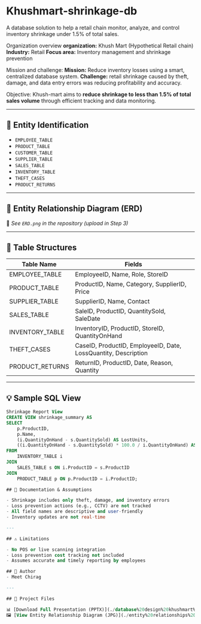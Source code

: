 # Khushmart-shrinkage-db
A database solution to help a retail chain monitor, analyze, and control inventory shrinkage under 1.5% of total sales.

Organization overview 
**organization:**  Khush Mart (Hypothetical Retail chain)
**Industry:** Retail
**Focus area:** Inventory management and shrinkage prevention

Mission and challenge: 
**Mission:** 
Reduce inventory losses using a smart, centralized database system.
**Challenge:** 
retail shrinkage caused by theft, damage, and data entry errors was reducing profitability and accuracy.

Objective:
Khush-mart aims to **reduce shrinkage to less than 1.5% of total sales volume** through efficient tracking and data monitoring.

---

## 🧱 Entity Identification

- `EMPLOYEE_TABLE`
- `PRODUCT_TABLE`
- `CUSTOMER_TABLE`
- `SUPPLIER_TABLE`
- `SALES_TABLE`
- `INVENTORY_TABLE`
- `THEFT_CASES`
- `PRODUCT_RETURNS`

---

## 🔗 Entity Relationship Diagram (ERD)

📎 *See `ERD.png` in the repository (upload in Step 3)*

---

## 📂 Table Structures

| Table Name         | Fields |
|--------------------|--------|
| EMPLOYEE_TABLE     | EmployeeID, Name, Role, StoreID |
| PRODUCT_TABLE      | ProductID, Name, Category, SupplierID, Price |
| SUPPLIER_TABLE     | SupplierID, Name, Contact |
| SALES_TABLE        | SaleID, ProductID, QuantitySold, SaleDate |
| INVENTORY_TABLE    | InventoryID, ProductID, StoreID, QuantityOnHand |
| THEFT_CASES        | CaseID, ProductID, EmployeeID, Date, LossQuantity, Description |
| PRODUCT_RETURNS    | ReturnID, ProductID, Date, Reason, Quantity |

---

## 💡 Sample SQL View

```sql
Shrinkage Report View
CREATE VIEW shrinkage_summary AS
SELECT 
    p.ProductID,
    p.Name,
    (i.QuantityOnHand - s.QuantitySold) AS LostUnits,
    ((i.QuantityOnHand - s.QuantitySold) * 100.0 / i.QuantityOnHand) AS ShrinkagePercent
FROM 
    INVENTORY_TABLE i
JOIN 
    SALES_TABLE s ON i.ProductID = s.ProductID
JOIN 
    PRODUCT_TABLE p ON p.ProductID = i.ProductID;

## 📑 Documentation & Assumptions

- Shrinkage includes only theft, damage, and inventory errors  
- Loss prevention actions (e.g., CCTV) are not tracked  
- All field names are descriptive and user-friendly  
- Inventory updates are not real-time  

---

## ⚠️ Limitations

- No POS or live scanning integration  
- Loss prevention cost tracking not included  
- Assumes accurate and timely reporting by employees 

## 🤝 Author
- Meet Chirag

---

## 📎 Project Files

📊 [Download Full Presentation (PPTX)](./database%20design%20khushmart%20shrinkage%20for%20github.pptx)  
🖼️ [View Entity Relationship Diagram (JPG)](./entity%20relationships%20diagram.jpg)

